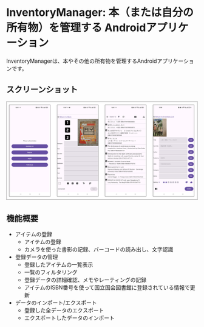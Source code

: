 # InventoryManager: 本（または自分の所有物）を管理する Androidアプリケーション

InventoryManagerは、本やその他の所有物を管理するAndroidアプリケーションです。

## スクリーンショット

![Screenshot](images/screenshots.png "Screenshots")

## 機能概要

* アイテムの登録
    * アイテムの登録
    * カメラを使った書影の記録、バーコードの読み出し、文字認識
* 登録データの管理
    * 登録したアイテムの一覧表示
    * 一覧のフィルタリング
    * 登録データの詳細確認、メモやレーティングの記録
    * アイテムのISBN番号を使って国立国会図書館に登録されている情報で更新
* データのインポート/エクスポート
    * 登録した全データのエクスポート
    * エクスポートしたデータのインポート
